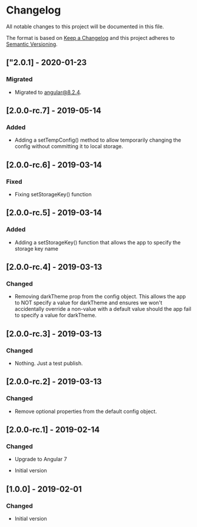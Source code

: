 # Changelog

All notable changes to this project will be documented in this file.

The format is based on [Keep a Changelog](http://keepachangelog.com/en/1.0.0/)
and this project adheres to [Semantic Versioning](http://semver.org/spec/v2.0.0.html).

## ["2.0.1] - 2020-01-23
### Migrated
- Migrated to angular@8.2.4.

## [2.0.0-rc.7] - 2019-05-14
### Added
- Adding a setTempConfig() method to allow temporarily changing the config without committing it to local storage.

## [2.0.0-rc.6] - 2019-03-14
### Fixed
- Fixing setStorageKey() function

## [2.0.0-rc.5] - 2019-03-14
### Added
- Adding a setStorageKey() function that allows the app to specify the storage key name

## [2.0.0-rc.4] - 2019-03-13
### Changed
- Removing darkTheme prop from the config object.  This allows the app to NOT specify a value for darkTheme and ensures we won't accidentally override a non-value with a default value should the app fail to specify a value for darkTheme.

## [2.0.0-rc.3] - 2019-03-13
### Changed
- Nothing.  Just a test publish.

## [2.0.0-rc.2] - 2019-03-13
### Changed
- Remove optional properties from the default config object.

## [2.0.0-rc.1] - 2019-02-14
### Changed
- Upgrade to Angular 7

- Initial version
## [1.0.0] - 2019-02-01
### Changed
- Initial version
